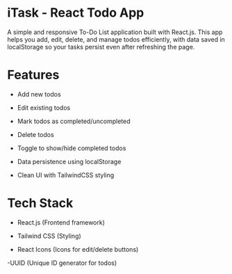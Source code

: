 # iTask - React Todo App

A simple and responsive To-Do List application built with React.js.
This app helps you add, edit, delete, and manage todos efficiently, with data saved in localStorage so your tasks persist even after refreshing the page.

# Features

- Add new todos

- Edit existing todos

- Mark todos as completed/uncompleted

- Delete todos

- Toggle to show/hide completed todos

- Data persistence using localStorage

- Clean UI with TailwindCSS styling

# Tech Stack

- React.js (Frontend framework)

- Tailwind CSS (Styling)

- React Icons (Icons for edit/delete buttons)

-UUID (Unique ID generator for todos)